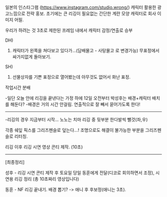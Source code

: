 일본의 인스타그램 (https://www.instagram.com/studio.wrong/)
캐릭터 활용한 광고느낌으로 전략 홍보.
초기에는 큰 리깅이 필요없는 간단한 계란 모양 캐릭터로 회사 이미지 어필.

우리가 하려는 것
3초로 제한된 프레임 내에서 캐릭터 감정/연출로 승부

DH) 
1. 캐릭터가 왼쪽을 쳐다보고 있다가...(담배물고 - 사탕물고 로 변경가능) 무표정에서 싸가지없게 돌아보기.

SH)
1. 선물상자를 기쁜 표정으로 열어봤는데 아무것도 없어서 화난 표정.


작업시간 분배

-일단 오늘 안에 리깅을 끝낸다는 가정 하에 12일 오전부터 박성후는 배경+캐릭터 배치를 해둔다?
-배경은 거의 시간 안걸림. 연출적으로 잘 빼서 묻어가도록 한다!



-------------------------------------------------------------------

-리깅의 경우 지금부터 시작...
노노는 치마 리깅 중 뒷부분 한다발씩 뺄것(좌,우)

각종 쉐잎 픽스를 그리즈펜슬로 덮는다...!
조명으로도 해결이 불가능한 부분을 그리즈펜슬로 리터칭.

리깅 이후 리깅 시연 영상 콘티 제작. (10초)

-------------------------------------------------------------------

[최종정리]

성후 - 리깅 시연 콘티 제작 후 토요일 당일 동훈에게 전달(디코로 회의하면서 조정), 시연용 리깅 정리 (총 10초짜리 영상입니다)

동훈 - NF 리깅 끝내기. 배경 뽑기? -> 애니 후 후보정(애니는 3초).

